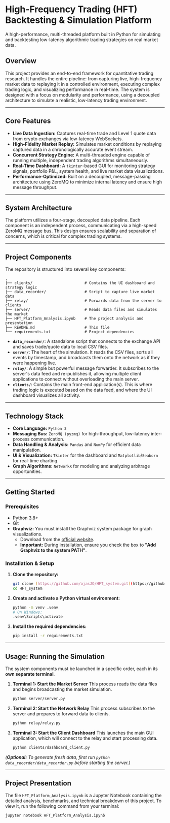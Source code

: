 # High-Frequency Trading (HFT) Backtesting & Simulation Platform

A high-performance, multi-threaded platform built in Python for simulating and backtesting low-latency algorithmic trading strategies on real market data.



## Overview

This project provides an end-to-end framework for quantitative trading research. It handles the entire pipeline: from capturing live, high-frequency market data to replaying it in a controlled environment, executing complex trading logic, and visualizing performance in real-time. The system is designed with a focus on modularity and performance, using a decoupled architecture to simulate a realistic, low-latency trading environment.

---

## Core Features

-   **Live Data Ingestion:** Captures real-time trade and Level 1 quote data from crypto exchanges via low-latency WebSockets.
-   **High-Fidelity Market Replay:** Simulates market conditions by replaying captured data in a chronologically accurate event stream.
-   **Concurrent Strategy Engine:** A multi-threaded engine capable of running multiple, independent trading algorithms simultaneously.
-   **Real-Time Dashboard:** A `tkinter`-based GUI for monitoring strategy signals, portfolio P&L, system health, and live market data visualizations.
-   **Performance-Optimized:** Built on a decoupled, message-passing architecture using ZeroMQ to minimize internal latency and ensure high message throughput.

---

## System Architecture

The platform utilizes a four-stage, decoupled data pipeline. Each component is an independent process, communicating via a high-speed ZeroMQ message bus. This design ensures scalability and separation of concerns, which is critical for complex trading systems.



---

## Project Components

The repository is structured into several key components:
```
.
├── clients/                       # Contains the UI dashboard and strategy logic
├── data_recorder/                 # Script to capture live market data
├── relay/                         # Forwards data from the server to clients
├── server/                        # Reads data files and simulates the market
├── HFT_Platform_Analysis.ipynb    # The project analysis and presentation
├── README.md                      # This file
└── requirements.txt               # Project dependencies
```

-   **`data_recorder/`**: A standalone script that connects to the exchange API and saves trade/quote data to local CSV files.
-   **`server/`**: The heart of the simulation. It reads the CSV files, sorts all events by timestamp, and broadcasts them onto the network as if they were happening live.
-   **`relay/`**: A simple but powerful message forwarder. It subscribes to the server's data feed and re-publishes it, allowing multiple client applications to connect without overloading the main server.
-   **`clients/`**: Contains the main front-end application(s). This is where trading logic is executed based on the data feed, and where the UI dashboard visualizes all activity.

---

## Technology Stack

-   **Core Language:** `Python 3`
-   **Messaging Bus:** `ZeroMQ (pyzmq)` for high-throughput, low-latency inter-process communication.
-   **Data Handling & Analysis:** `Pandas` and `NumPy` for efficient data manipulation.
-   **UI & Visualization:** `Tkinter` for the dashboard and `Matplotlib`/`Seaborn` for real-time charting.
-   **Graph Algorithms:** `NetworkX` for modeling and analyzing arbitrage opportunities.

---

## Getting Started

### Prerequisites

-   Python 3.8+
-   Git
-   **Graphviz:** You must install the Graphviz system package for graph visualizations.
    -   Download from the [official website](https://graphviz.org/download/).
    -   **Important:** During installation, ensure you check the box to **"Add Graphviz to the system PATH"**.

### Installation & Setup

1.  **Clone the repository:**
    ```bash
    git clone [https://github.com/ojasJO/HFT_system.git](https://github.com/ojasJO/HFT_system.git)
    cd HFT_system
    ```

2.  **Create and activate a Python virtual environment:**
    ```bash
    python -m venv .venv
    # On Windows:
    .venv\Scripts\activate
    ```

3.  **Install the required dependencies:**
    ```bash
    pip install -r requirements.txt
    ```

---

## Usage: Running the Simulation

The system components must be launched in a specific order, each in its **own separate terminal**.

1.  **Terminal 1: Start the Market Server**
    This process reads the data files and begins broadcasting the market simulation.
    ```bash
    python server/server.py
    ```

2.  **Terminal 2: Start the Network Relay**
    This process subscribes to the server and prepares to forward data to clients.
    ```bash
    python relay/relay.py
    ```

3.  **Terminal 3: Start the Client Dashboard**
    This launches the main GUI application, which will connect to the relay and start processing data.
    ```bash
    python clients/dashboard_client.py
    ```

*(**Optional:** To generate fresh data, first run `python data_recorder/data_recorder.py` before starting the server.)*

---

## Project Presentation

The file `HFT_Platform_Analysis.ipynb` is a Jupyter Notebook containing the detailed analysis, benchmarks, and technical breakdown of this project. To view it, run the following command from your terminal:
```bash
jupyter notebook HFT_Platform_Analysis.ipynb

